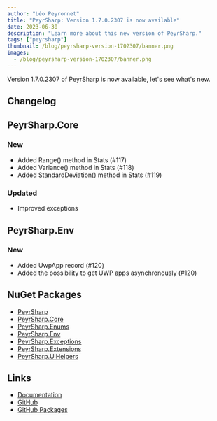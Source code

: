 ```yaml
---
author: "Léo Peyronnet"
title: "PeyrSharp: Version 1.7.0.2307 is now available"
date: 2023-06-30
description: "Learn more about this new version of PeyrSharp."
tags: ["peyrsharp"]
thumbnail: /blog/peyrsharp-version-1702307/banner.png
images:
  - /blog/peyrsharp-version-1702307/banner.png
---
```


Version 1.7.0.2307 of PeyrSharp is now available, let's see what's new.

## Changelog

## PeyrSharp.Core

### New

- Added Range() method in Stats (#117)
- Added Variance() method in Stats (#118)
- Added StandardDeviation() method in Stats (#119)

### Updated

- Improved exceptions

## PeyrSharp.Env

### New

- Added UwpApp record (#120)
- Added the possibility to get UWP apps asynchronously (#120)

## NuGet Packages

- [PeyrSharp](https://www.nuget.org/packages/PeyrSharp)
- [PeyrSharp.Core](https://www.nuget.org/packages/PeyrSharp.Core/)
- [PeyrSharp.Enums](https://www.nuget.org/packages/PeyrSharp.Enums/)
- [PeyrSharp.Env](https://www.nuget.org/packages/PeyrSharp.Env/)
- [PeyrSharp.Exceptions](https://www.nuget.org/packages/PeyrSharp.Exceptions/)
- [PeyrSharp.Extensions](https://www.nuget.org/packages/PeyrSharp.Extensions/)
- [PeyrSharp.UiHelpers](https://www.nuget.org/packages/PeyrSharp.UiHelpers/)

## Links

- [Documentation](https://peyrsharp.leocorporation.dev/)
- [GitHub](https://github.com/DevyusCode/PeyrSharp)
- [GitHub Packages](https://github.com/orgs/DevyusCode/packages?repo_name=PeyrSharp)
